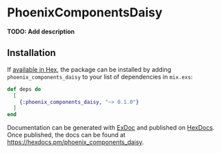 # PhoenixComponentsDaisy

**TODO: Add description**

## Installation

If [available in Hex](https://hex.pm/docs/publish), the package can be installed
by adding `phoenix_components_daisy` to your list of dependencies in `mix.exs`:

```elixir
def deps do
  [
    {:phoenix_components_daisy, "~> 0.1.0"}
  ]
end
```

Documentation can be generated with [ExDoc](https://github.com/elixir-lang/ex_doc)
and published on [HexDocs](https://hexdocs.pm). Once published, the docs can
be found at <https://hexdocs.pm/phoenix_components_daisy>.

